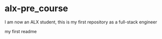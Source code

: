 # alx-pre_course
I am now an ALX student, this is my first repository as a full-stack engineer

my first readme
